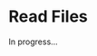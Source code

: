 <meta url="https://github.com/johnlindquist/kit/discussions/805">
<meta id="D_kwDOEu7MBc4AP9Tb">
<meta title="Read Files">
<meta section="Files">
<meta i="0">    
<meta path="docs/read-files">    

# Read Files  

In progress...